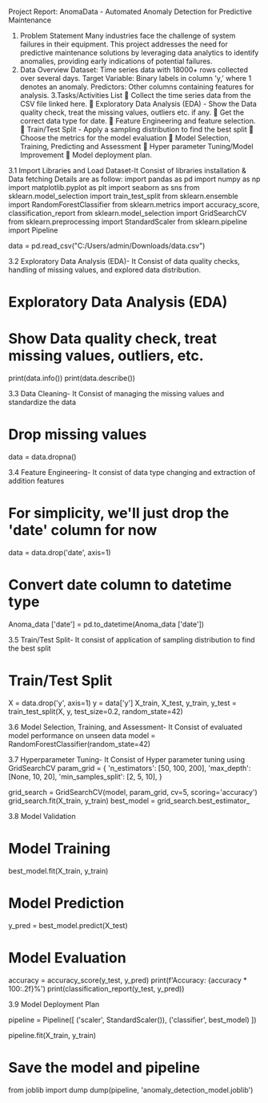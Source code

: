 Project Report: AnomaData - Automated Anomaly Detection for Predictive Maintenance
1. Problem Statement
Many industries face the challenge of system failures in their equipment. This project addresses the need for predictive maintenance solutions by leveraging data analytics to identify anomalies, providing early indications of potential failures.
2. Data Overview
Dataset: Time series data with 18000+ rows collected over several days.
Target Variable: Binary labels in column 'y,' where 1 denotes an anomaly.
Predictors: Other columns containing features for analysis.
3.Tasks/Activities List
	Collect the time series data from the CSV file linked here.
	Exploratory Data Analysis (EDA) - Show the Data quality check, treat the missing values, outliers etc. if any.
	Get the correct data type for date.
	Feature Engineering and feature selection.
	Train/Test Split - Apply a sampling distribution to find the best split
	Choose the metrics for the model evaluation 
	Model Selection, Training, Predicting and Assessment
	Hyper parameter Tuning/Model Improvement
	Model deployment plan.











3.1 Import Libraries and Load Dataset-It Consist of libraries installation & Data fetching
Details are as follow:
import pandas as pd
import numpy as np
import matplotlib.pyplot as plt
import seaborn as sns
from sklearn.model_selection import train_test_split
from sklearn.ensemble import RandomForestClassifier
from sklearn.metrics import accuracy_score, classification_report
from sklearn.model_selection import GridSearchCV
from sklearn.preprocessing import StandardScaler
from sklearn.pipeline import Pipeline

data = pd.read_csv("C:/Users/admin/Downloads/data.csv")




3.2 Exploratory Data Analysis (EDA)- It Consist of data quality checks, handling of missing values, and explored data distribution.

# Exploratory Data Analysis (EDA)
# Show Data quality check, treat missing values, outliers, etc.
print(data.info())
print(data.describe())


3.3 Data Cleaning- It Consist of managing the missing values and standardize the data

# Drop missing values
data = data.dropna()





3.4 Feature Engineering- It consist of data type changing and extraction of addition features
# For simplicity, we'll just drop the 'date' column for now
data = data.drop('date', axis=1)
# Convert date column to datetime type
Anoma_data ['date'] = pd.to_datetime(Anoma_data ['date'])


3.5 Train/Test Split- It consist of application of sampling distribution to find the best split

# Train/Test Split
X = data.drop('y', axis=1)
y = data['y']
X_train, X_test, y_train, y_test = train_test_split(X, y, test_size=0.2, random_state=42)

3.6 Model Selection, Training, and Assessment- It Consist of evaluated model performance on unseen data
model = RandomForestClassifier(random_state=42)

3.7 Hyperparameter Tuning- It Consist of Hyper parameter tuning using GridSearchCV
param_grid = {
    'n_estimators': [50, 100, 200],
    'max_depth': [None, 10, 20],
    'min_samples_split': [2, 5, 10],
}

grid_search = GridSearchCV(model, param_grid, cv=5, scoring='accuracy')
grid_search.fit(X_train, y_train)
best_model = grid_search.best_estimator_

3.8 Model Validation

# Model Training
best_model.fit(X_train, y_train)


# Model Prediction
y_pred = best_model.predict(X_test)
# Model Evaluation
accuracy = accuracy_score(y_test, y_pred)
print(f'Accuracy: {accuracy * 100:.2f}%')
print(classification_report(y_test, y_pred))


3.9 Model Deployment Plan


pipeline = Pipeline([
    ('scaler', StandardScaler()),
    ('classifier', best_model)
])

pipeline.fit(X_train, y_train)


# Save the model and pipeline
from joblib import dump
dump(pipeline, 'anomaly_detection_model.joblib')
